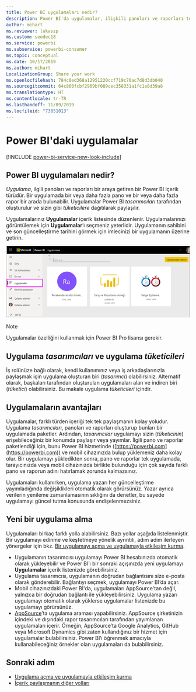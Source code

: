 ```yaml
---
title: Power BI uygulamaları nedir?
description: Power BI'da uygulamalar, ilişkili panoları ve raporları tek bir yerde bir araya getirir.
author: mihart
ms.reviewer: lukaszp
ms.custom: seodec18
ms.service: powerbi
ms.subservice: powerbi-consumer
ms.topic: conceptual
ms.date: 10/17/2019
ms.author: mihart
LocalizationGroup: Share your work
ms.openlocfilehash: 784c0ed368a12951220ccf719c70ac7d8d3db040
ms.sourcegitcommit: 64c860fcbf2969bf089cec358331a1fc1e0d39a8
ms.translationtype: HT
ms.contentlocale: tr-TR
ms.lasthandoff: 11/09/2019
ms.locfileid: "73851013"
---
```

# <a name="apps-in-power-bi"></a>Power BI'daki uygulamalar

[!INCLUDE [power-bi-service-new-look-include](../includes/power-bi-service-new-look-include.md)]

## <a name="what-is-a-power-bi-app"></a>Power BI uygulamaları nedir?
*Uygulama*, ilgili panoları ve raporları bir araya getiren bir Power BI içerik türüdür. Bir uygulamada bir veya daha fazla pano ve bir veya daha fazla rapor bir arada bulunabilir. Uygulamalar Power BI *tasarımcıları* tarafından oluşturulur ve sizin gibi *tüketicilere* dağıtılarak paylaşılır. 

Uygulamalarınız **Uygulamalar** içerik listesinde düzenlenir. Uygulamalarınızı görüntülemek için **Uygulamalar**’ı seçmeniz yeterlidir. Uygulamanın sahibini ve son güncelleştirme tarihini görmek için imlecinizi bir uygulamanın üzerine getirin. 

![Power BI'daki uygulamalar](./media/end-user-apps/power-bi-apps.png)

> [!NOTE]
> Uygulamalar özelliğini kullanmak için Power BI Pro lisansı gerekir. <!-- add link to how to figure out your license -->

## <a name="app-designers-and-app-consumers"></a>Uygulama ***tasarımcıları*** ve uygulama ***tüketicileri***
İş rolünüze bağlı olarak, kendi kullanımınız veya iş arkadaşlarınızla paylaşmak için uygulama oluşturan biri (*tasarımcı*) olabilirsiniz. Alternatif olarak, başkaları tarafından oluşturulan uygulamaları alan ve indiren biri (*tüketici*) olabilirsiniz. Bu makale uygulama *tüketicileri* içindir.

## <a name="advantages-of-apps"></a>Uygulamaların avantajları
Uygulamalar, farklı türden içeriği tek tek paylaşmanın kolay yoludur. Uygulama *tasarımcıları*, panoları ve raporları oluşturup bunları bir uygulamada paketler. Ardından, *tasarımcılar* uygulamayı sizin (*tüketicinin*) erişebileceğiniz bir konumda paylaşır veya yayımlar. İlgili pano ve raporlar paketlendiği için, bunu Power BI hizmetinde ([https://powerbi.com](https://powerbi.com)) ve mobil cihazınızda bulup yüklemeniz daha kolay olur. Bir uygulamayı yükledikten sonra, pano ve raporlar tek uygulamada, tarayıcınızda veya mobil cihazınızda birlikte bulunduğu için çok sayıda farklı pano ve raporun adını hatırlamak zorunda kalmazsınız.

Uygulamaları kullanırken, uygulama yazarı her güncelleştirme yayımladığında değişiklikleri otomatik olarak görürsünüz. Yazar ayrıca verilerin yenileme zamanlamasının sıklığını da denetler, bu sayede uygulamayı güncel tutma konusunda endişelenmezsiniz. 

<!-- add conceptual art -->
## <a name="get-a-new-app"></a>Yeni bir uygulama alma
Uygulamaları birkaç farklı yolla alabilirsiniz. Bazı yollar aşağıda listelenmiştir.  Bir uygulamayı edinme ve keşfetmeye yönelik ayrıntılı, adım adım ilerleyen yönergeler için bkz. [Bir uygulamayı açma ve uygulamayla etkileşim kurma](end-user-app-view.md).

- Uygulamanın tasarımcısı uygulamayı Power BI hesabınızda otomatik olarak yükleyebilir ve Power BI’ı bir sonraki açışınızda yeni uygulamayı **Uygulamalar** içerik listenizde görebilirsiniz. 
- Uygulama tasarımcısı, uygulamanın doğrudan bağlantısını size e-posta olarak gönderebilir. Bağlantıyı seçmek, uygulamayı Power BI’da açar.
- Mobil cihazınızdaki Power BI'da, uygulamaları AppSource'tan değil, yalnızca bir doğrudan bağlantı ile yükleyebilirsiniz. Uygulama yazarı uygulamayı otomatik olarak yüklerse uygulamalar listenizde bu uygulamayı görürsünüz.
- [AppSource](https://appsource.microsoft.com)’ta uygulama araması yapabilirsiniz. AppSource şirketinizin içindeki ve dışındaki rapor tasarımcıları tarafından yayımlanan uygulamaları içerir. Örneğin, AppSource’ta Google Analytics, GitHub veya Microsoft Dynamics gibi zaten kullandığınız bir hizmet için uygulamalar bulabilirsiniz. Power BI’ı öğrenmek amacıyla kullanabileceğiniz örnekler olan uygulamaları da bulabilirsiniz.  


## <a name="next-step"></a>Sonraki adım
* [Uygulama açma ve uygulamayla etkileşim kurma](end-user-app-view.md)
* [İçerik paylaşmanın diğer yolları](end-user-shared-with-me.md)

